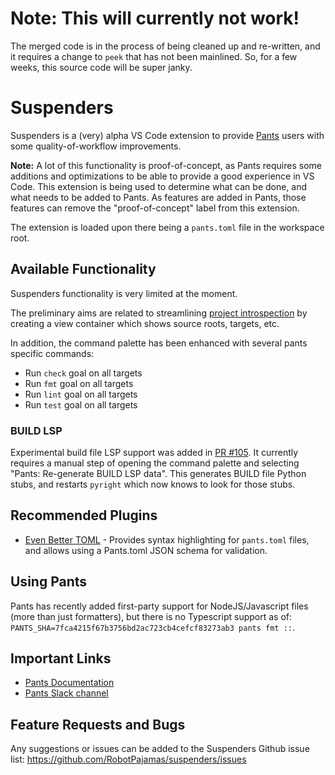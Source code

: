 # Note: This will currently not work!

The merged code is in the process of being cleaned up and re-written, and it requires a change to `peek` that has not been mainlined. So, for a few weeks, this source code will be super janky.

# Suspenders

Suspenders is a (very) alpha VS Code extension to provide [Pants](https://github.com/pantsbuild/pants) users with some quality-of-workflow improvements.

**Note:** A lot of this functionality is proof-of-concept, as Pants requires some additions and optimizations to be able to provide a good experience in VS Code. This extension is being used to determine what can be done, and what needs to be added to Pants. As features are added in Pants, those features can remove the "proof-of-concept" label from this extension.

The extension is loaded upon there being a `pants.toml` file in the workspace root.

## Available Functionality

Suspenders functionality is very limited at the moment.

The preliminary aims are related to streamlining [project introspection](https://www.pantsbuild.org/docs/project-introspection) by creating a view container which shows source roots, targets, etc.

In addition, the command palette has been enhanced with several pants specific commands:

- Run `check` goal on all targets
- Run `fmt` goal on all targets
- Run `lint` goal on all targets
- Run `test` goal on all targets

### BUILD LSP

Experimental build file LSP support was added in [PR #105](https://github.com/RobotPajamas/suspenders/pull/105). It currently requires a manual step of opening the command palette and selecting "Pants: Re-generate BUILD LSP data". This generates BUILD file Python stubs, and restarts `pyright` which now knows to look for those stubs.

## Recommended Plugins

- [Even Better TOML](https://marketplace.visualstudio.com/items?itemName=tamasfe.even-better-toml) - Provides syntax highlighting for `pants.toml` files, and allows using a Pants.toml JSON schema for validation.

## Using Pants

Pants has recently added first-party support for NodeJS/Javascript files (more than just formatters), but there is no Typescript support as of: `PANTS_SHA=7fca4215f67b3756bd2ac723cb4cefcf83273ab3 pants fmt ::`.

## Important Links

- [Pants Documentation](https://www.pantsbuild.org/)
- [Pants Slack channel](https://www.pantsbuild.org/docs/getting-help#slack)

## Feature Requests and Bugs

Any suggestions or issues can be added to the Suspenders Github issue list: https://github.com/RobotPajamas/suspenders/issues
